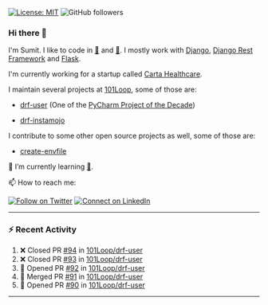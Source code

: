 [![License: MIT](https://img.shields.io/badge/License-MIT-yellow.svg)](https://opensource.org/licenses/MIT)
![GitHub followers](https://img.shields.io/github/followers/sumit4613?style=social)

### Hi there 👋

I'm Sumit. I like to code in [:snake:](https://python.org/) and [:rabbit:](https://golang.org). I mostly work with [Django](https://djangoproject.com), [Django Rest Framework](https://www.django-rest-framework.org/) and [Flask](https://flask.palletsprojects.com).

I'm currently working for a startup called [Carta Healthcare](https://www.carta.healthcare).

I maintain several projects at [101Loop](https://github.com/101loop/), some of those are:

- [drf-user](https://github.com/101loop/drf-user) (One of the [PyCharm Project of the Decade](https://www.jetbrains.com/lp/pycharm-10-years/))

- [drf-instamojo ](https://github.com/101loop/drf-instamojo)

I contribute to some other open source projects as well, some of those are:

- [create-envfile](https://github.com/SpicyPizza/create-envfile)

🔭 I’m currently learning [:rabbit:](https://golang.org).

📫 How to reach me:

[![Follow on Twitter](https://img.shields.io/badge/--twitter?label=Twitter&logo=Twitter&style=social)](https://twitter.com/sumitsingh4613) [![Connect on LinkedIn](https://img.shields.io/badge/--linkedin?label=LinkedIn&logo=LinkedIn&style=social)](https://www.linkedin.com/in/sumit4613)


---

### :zap: Recent Activity

<!--START_SECTION:activity-->
1. ❌ Closed PR [#94](https://github.com/101Loop/drf-user/pull/94) in [101Loop/drf-user](https://github.com/101Loop/drf-user)
2. ❌ Closed PR [#93](https://github.com/101Loop/drf-user/pull/93) in [101Loop/drf-user](https://github.com/101Loop/drf-user)
3. 💪 Opened PR [#92](https://github.com/101Loop/drf-user/pull/92) in [101Loop/drf-user](https://github.com/101Loop/drf-user)
4. 🎉 Merged PR [#91](https://github.com/101Loop/drf-user/pull/91) in [101Loop/drf-user](https://github.com/101Loop/drf-user)
5. 💪 Opened PR [#90](https://github.com/101Loop/drf-user/pull/90) in [101Loop/drf-user](https://github.com/101Loop/drf-user)
<!--END_SECTION:activity-->

---
